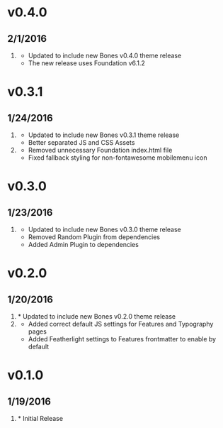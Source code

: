 # v0.4.0
## 2/1/2016

1. [](#improved)
    * Updated to include new Bones v0.4.0 theme release
    * The new release uses Foundation v6.1.2

# v0.3.1
## 1/24/2016

1. [](#improved)
    * Updated to include new Bones v0.3.1 theme release
    * Better separated JS and CSS Assets
2. [](#bugfix)
    * Removed unnecessary Foundation index.html file
    * Fixed fallback styling for non-fontawesome mobilemenu icon

# v0.3.0
## 1/23/2016

1. [](#improved)
    * Updated to include new Bones v0.3.0 theme release
    * Removed Random Plugin from dependencies
    * Added Admin Plugin to dependencies

# v0.2.0
## 1/20/2016

1. [](#improved)
		* Updated to include new Bones v0.2.0 theme release
2. [](#bugfix)
    * Added correct default JS settings for Features and Typography pages
    * Added Featherlight settings to Features frontmatter to enable by default


# v0.1.0
## 1/19/2016

1. [](#new)
		* Initial Release

